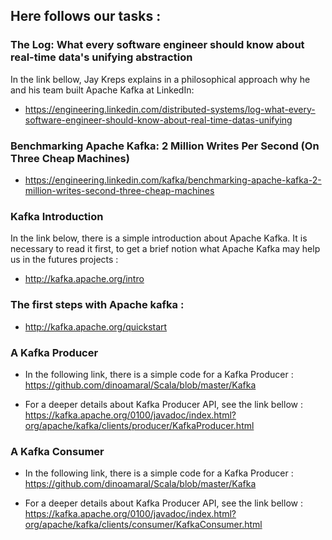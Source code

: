 ## Here follows our tasks :
### The Log: What every software engineer should know about real-time data's unifying abstraction
In the link bellow, Jay Kreps explains in a philosophical approach why he and his team built Apache Kafka at LinkedIn:
* https://engineering.linkedin.com/distributed-systems/log-what-every-software-engineer-should-know-about-real-time-datas-unifying

### Benchmarking Apache Kafka: 2 Million Writes Per Second (On Three Cheap Machines)
* https://engineering.linkedin.com/kafka/benchmarking-apache-kafka-2-million-writes-second-three-cheap-machines

### Kafka Introduction
In the link below, there is a simple introduction about Apache Kafka. It is necessary to read it first, to get a brief notion what Apache Kafka may help us in the futures projects : 
* http://kafka.apache.org/intro

### The first steps with Apache kafka :
* http://kafka.apache.org/quickstart 

### A Kafka Producer
* In the following link, there is a simple code for a Kafka Producer :
 https://github.com/dinoamaral/Scala/blob/master/Kafka

* For a deeper details about Kafka Producer API, see the link bellow :
https://kafka.apache.org/0100/javadoc/index.html?org/apache/kafka/clients/producer/KafkaProducer.html

### A Kafka Consumer
* In the following link, there is a simple code for a Kafka Producer :
 https://github.com/dinoamaral/Scala/blob/master/Kafka

* For a deeper details about Kafka Producer API, see the link bellow :
https://kafka.apache.org/0100/javadoc/index.html?org/apache/kafka/clients/consumer/KafkaConsumer.html

 